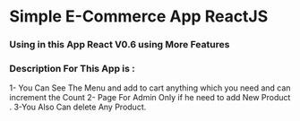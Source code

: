 # Simple E-Commerce App ReactJS
### Using in this App React V0.6 using More Features
### Description For This App is : 
1- You Can See The Menu and add to cart anything which you need and can increment the Count 
2- Page For Admin Only if he need to add New Product .
3-You Also Can delete Any Product. 

